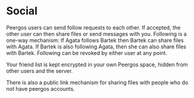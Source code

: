 # Social

Peergos users can send follow requests to each other. If accepted, the other user can then share files or send messages with you. Following is a one-way mechanism: If Agata follows Bartek then Bartek can share files with Agata. If Bartek is also following Agata, then she can also share files with Bartek. Following can be revoked by either user at any point.

Your friend list is kept encrypted in your own Peergos space, hidden from other users and the server. 

There is also a public link mechanism for sharing files with people who do not have peergos accounts. 